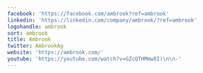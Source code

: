 ```yaml
---
facebook: 'https://facebook.com/ambrook?ref=ambrook'
linkedin: 'https://linkedin.com/company/ambrook/?ref=ambrook'
logohandle: ambrook
sort: ambrook
title: Ambrook
twitter: AmbrookAg
website: 'https://ambrook.com/'
youtube: 'https://youtube.com/watch?v=GZcQTHMmw8I)\n\n-'
---
```

